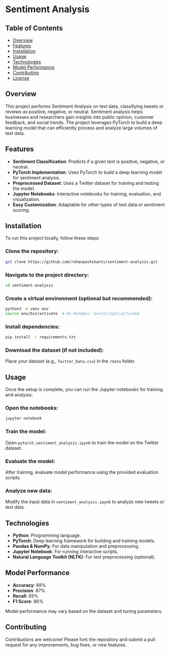 # Sentiment Analysis

## Table of Contents
- [Overview](#overview)
- [Features](#features)
- [Installation](#installation)
- [Usage](#usage)
- [Technologies](#technologies)
- [Model Performance](#model-performance)
- [Contributing](#contributing)
- [License](#license)

## Overview
This project performs Sentiment Analysis on text data, classifying tweets or reviews as positive, negative, or neutral. Sentiment analysis helps businesses and researchers gain insights into public opinion, customer feedback, and social trends. The project leverages PyTorch to build a deep learning model that can efficiently process and analyze large volumes of text data.

## Features
- **Sentiment Classification**: Predicts if a given text is positive, negative, or neutral.
- **PyTorch Implementation**: Uses PyTorch to build a deep learning model for sentiment analysis.
- **Preprocessed Dataset**: Uses a Twitter dataset for training and testing the model.
- **Jupyter Notebooks**: Interactive notebooks for training, evaluation, and visualization.
- **Easy Customization**: Adaptable for other types of text data or sentiment scoring.

## Installation
To run this project locally, follow these steps:

### Clone the repository:
```bash
git clone https://github.com/rohanpashikanti/sentiment-analysis.git
```

### Navigate to the project directory:
```bash
cd sentiment-analysis
```

### Create a virtual environment (optional but recommended):
```bash
python3 -m venv env
source env/bin/activate  # On Windows: env\Scripts\activate
```

### Install dependencies:
```bash
pip install -r requirements.txt
```

### Download the dataset (if not included):
Place your dataset (e.g., `Twitter_Data.csv`) in the `/data` folder.

## Usage
Once the setup is complete, you can run the Jupyter notebooks for training and analysis:

### Open the notebooks:
```bash
jupyter notebook
```

### Train the model:
Open `pytorch_sentiment_analysis.ipynb` to train the model on the Twitter dataset.

### Evaluate the model:
After training, evaluate model performance using the provided evaluation scripts.

### Analyze new data:
Modify the input data in `sentiment_analysis.ipynb` to analyze new tweets or text data.

## Technologies
- **Python**: Programming language.
- **PyTorch**: Deep learning framework for building and training models.
- **Pandas & NumPy**: For data manipulation and preprocessing.
- **Jupyter Notebook**: For running interactive scripts.
- **Natural Language Toolkit (NLTK)**: For text preprocessing (optional).

## Model Performance
- **Accuracy**: 89%
- **Precision**: 87%
- **Recall**: 85%
- **F1 Score**: 86%

Model performance may vary based on the dataset and tuning parameters.

## Contributing
Contributions are welcome! Please fork the repository and submit a pull request for any improvements, bug fixes, or new features.
